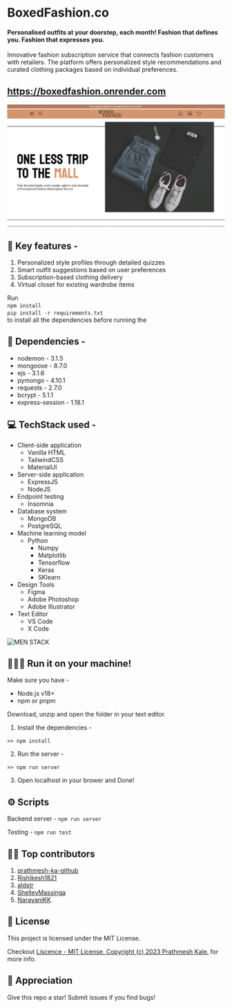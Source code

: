 # BoxedFashion.co
#### Personalised outfits at your doorstep, each month! Fashion that defines you. Fashion that expresses you.

Innovative fashion subscription service that connects fashion customers with retailers. The platform offers personalized style recommendations and curated clothing packages based on individual preferences.

## https://boxedfashion.onrender.com

![screenshot](./ss.png)

## 🔹 Key features -
1. Personalized style profiles through detailed quizzes
2. Smart outfit suggestions based on user preferences
3. Subscription-based clothing delivery
4. Virtual closet for existing wardrobe items  

Run   
```npm install```    
```pip install -r requirements.txt```   
to install all the dependencies before running the 

## 🔨 Dependencies - 
- nodemon - 3.1.5
- mongoose - 8.7.0
- ejs - 3.1.6
- pymongo - 4.10.1
- requests - 2.7.0
- bcrypt - 5.1.1
- express-session - 1.18.1

## 💻 TechStack used -

- Client-side application
    - Vanilla HTML
    - TailwindCSS
    - MaterialUI
- Server-side application
    - ExpressJS
    - NodeJS
- Endpoint testing
    - Insomnia
- Database system
    - MongoDB
    - PostgreSQL
- Machine learning model
    - Python
        - Numpy
        - Matplotlib
        - Tensorflow
        - Keras
        - SKlearn
- Design Tools
    - Figma
    - Adobe Photoshop
    - Adobe Illustrator
- Text Editor
    - VS Code
    - X Code

![MEN STACK](./assets/menstackcropped1.png)

## 🏃🏻‍♂️ Run it on your machine!

Make sure you have - 

- Node.js v18+
- npm or pnpm

Download, unzip and open the folder in your text editor.

1. Install the dependencies -
```
>> npm install
```
2. Run the server -
```
>> npm run server
```
3. Open localhost in your brower and Done!

## ⚙ Scripts

Backend server - ```npm run server```

Testing - ```npm run test```

## 🤝🏻 Top contributors

1. [prathmesh-ka-github](https://github.com/prathmesh-ka-github)
1. [Rishikesh1821](https://github.com/Rishikesh1821)
1. [aldstr](https://github.com/aldstr)
1. [ShelleyMassinga](https://github.com/ShelleyMassinga)
1. [NarayaniKK](https://github.com/NarayaniKK)

## 📝 License
This project is licensed under the MIT License.

Checkout [Liscence - MIT License. Copyright (c) 2023 Prathmesh Kale.](https://github.com/prathmesh-ka-github/Chessable/blob/main/LICENSE.md) for more info.

## 💛 Appreciation
Give this repo a star! Submit issues if you find bugs! 
